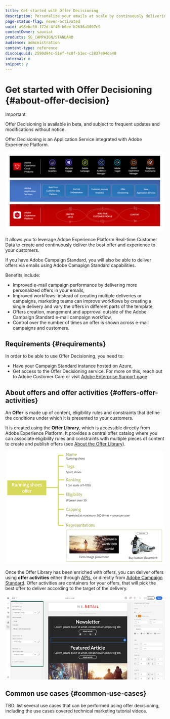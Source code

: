 ```yaml
---
title: Get started with Offer Decisioning
description: Personalize your emails at scale by continuously delivering the best offers to your customers.
page-status-flag: never-activated
uuid: a98ebc36-172d-4f46-b6ee-b2636a1007c9
contentOwner: sauviat
products: SG_CAMPAIGN/STANDARD
audience: administration
content-type: reference
discoiquuid: 2590d94c-51ef-4c0f-b1ec-c2837e94da40
internal: n
snippet: y
---
```


# Get started with Offer Decisioning {#about-offer-decision}

>[!IMPORTANT]
>
>Offer Decisioning is available in beta, and subject to frequent updates and modifications without notice. 

Offer Decisioning is an Application Service integrated with Adobe Experience Platform.

![](assets/offerdiagram.png) 

It allows you to leverage Adobe Experience Platform Real-time Customer Data to create and continuously deliver the best offer and experience to your customers.

If you have Adobe Campaign Standard, you will also be able to deliver offers via emails using Adobe Camapign Standard capabilities.

Benefits include:

* Improved e-mail campaign performance by delivering more personalized offers in your emails,
* Improved workflows: instead of creating multiple deliveries or campaigns, marketing teams can improve workflows by creating a single delivery and vary the offers in different parts of the template,
* Offers creation, mangement and apprroval outside of the Adobe Campaign Standard e-mail campaign workflow,
* Control over the number of times an offer is shown across e-mail campaigns and customers. 

## Requirements {#requirements}

In order to be able to use Offer Decisioning, you need to:

* Have your Campaign Standard instance hosted on Azure,
* Get access to the Offer Decisioning service. For more on this, reach out to Adobe Customer Care or visit [Adobe Enterprise Support page](https://helpx.adobe.com/contact/enterprise-support.ec.html).

## About offers and offer activities {#offers-offer-activities}

An **Offer** is made up of content, eligibility rules and constraints that define the conditions under which it is presented to your customers.

It is created using the **Offer Library**, which is accessible directly from Adobe Experience Platform. It provides a central offer catalog where you can associate eligibility rules and constraints with multiple pieces of content to create and publish offers (see [About the Offer Library](offer-library/using/about-the-offer-library.md)).

![](assets/offer_structure.png) 

Once the Offer Library has been enriched with offers, you can deliver offers using **offer activities** either through [APIs](https://www.adobe.io/apis/experienceplatform/home/api-reference.html#!acpdr/swagger-specs/decisioning-ode.yaml), or directly from [Adobe Campaign Standard](campaign-standard/using/overview.md). Offer activities are containers for your offers, that will pick the best offer to deliver according to the target of the delivery.

![](assets/offer_acs.png) 

## Common use cases {#common-use-cases}

TBD: list several use cases that can be performed using offer decisioning, including the use cases covered technical marketing tutorial videos.  
